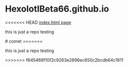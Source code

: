 # HexolotlBeta66.github.io
<<<<<<< HEAD
<a href="index.html">index.html page</a>
<p>this is just a repo testing</p># comet
=======
<p>this is just a repo testing</p>
>>>>>>> f645468f10f2c9263e2896ec650c2bcdb64c1811
